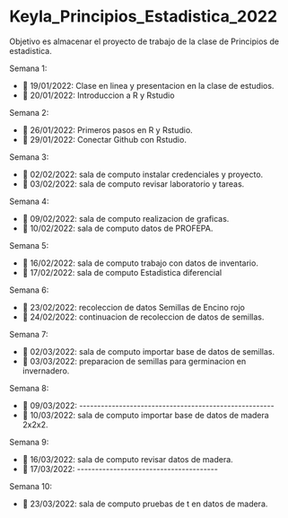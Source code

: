 # Keyla_Principios_Estadistica_2022
Objetivo es almacenar el proyecto de trabajo de la clase de Principios de estadistica.

Semana 1:
+ :dart: 19/01/2022: Clase en linea y presentacion en la clase de estudios.
+ :dart: 20/01/2022: Introduccion a R y Rstudio

Semana 2: 
+ :dart: 26/01/2022: Primeros pasos en R y Rstudio.
+ :dart: 29/01/2022: Conectar Github con Rstudio.

Semana 3:
+ :dart: 02/02/2022: sala de computo instalar credenciales y proyecto.
+ :dart: 03/02/2022: sala de computo revisar laboratorio y tareas. 

Semana 4:
+ :dart: 09/02/2022: sala de computo realizacion de graficas. 
+ :dart: 10/02/2022: sala de computo datos de PROFEPA. 

Semana 5:
+ :dart: 16/02/2022: sala de computo trabajo con datos de inventario.
+ :dart: 17/02/2022: sala de computo Estadistica diferencial

Semana 6:
+ :dart: 23/02/2022: recoleccion de datos Semillas de Encino rojo
+ :dart: 24/02/2022: continuacion de recoleccion de datos de semillas. 

Semana 7: 
+ :dart: 02/03/2022: sala de computo importar base de datos de semillas. 
+ :dart: 03/03/2022: preparacion de semillas para germinacion en invernadero. 

Semana 8:
+ :dart: 09/03/2022: ------------------------------------------------------
+ :dart: 10/03/2022: sala de computo importar base de datos de madera 2x2x2.

Semana 9: 
+ :dart: 16/03/2022: sala de computo revisar datos de madera.
+ :dart: 17/03/2022: ---------------------------------------

Semana 10:
+ :dart: 23/03/2022: sala de computo pruebas de t en datos de madera.


